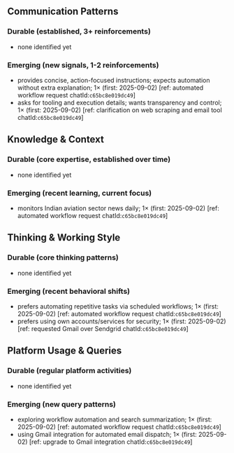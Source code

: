 ## Communication Patterns
### Durable (established, 3+ reinforcements)
- none identified yet

### Emerging (new signals, 1-2 reinforcements)
- provides concise, action-focused instructions; expects automation without extra explanation; 1× (first: 2025-09-02) [ref: automated workflow request chatId:`c65bc8e019dc49`]
- asks for tooling and execution details; wants transparency and control; 1× (first: 2025-09-02) [ref: clarification on web scraping and email tool chatId:`c65bc8e019dc49`]

## Knowledge & Context
### Durable (core expertise, established over time)
- none identified yet

### Emerging (recent learning, current focus)
- monitors Indian aviation sector news daily; 1× (first: 2025-09-02) [ref: automated workflow request chatId:`c65bc8e019dc49`]

## Thinking & Working Style
### Durable (core thinking patterns)
- none identified yet

### Emerging (recent behavioral shifts)
- prefers automating repetitive tasks via scheduled workflows; 1× (first: 2025-09-02) [ref: automated workflow request chatId:`c65bc8e019dc49`]
- prefers using own accounts/services for security; 1× (first: 2025-09-02) [ref: requested Gmail over Sendgrid chatId:`c65bc8e019dc49`]

## Platform Usage & Queries
### Durable (regular platform activities)
- none identified yet

### Emerging (new query patterns)
- exploring workflow automation and search summarization; 1× (first: 2025-09-02) [ref: automated workflow request chatId:`c65bc8e019dc49`]
- using Gmail integration for automated email dispatch; 1× (first: 2025-09-02) [ref: upgrade to Gmail integration chatId:`c65bc8e019dc49`]